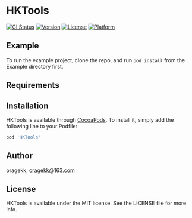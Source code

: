 # HKTools

[![CI Status](https://img.shields.io/travis/oragekk/HKTools.svg?style=flat)](https://travis-ci.org/oragekk/HKTools)
[![Version](https://img.shields.io/cocoapods/v/HKTools.svg?style=flat)](https://cocoapods.org/pods/HKTools)
[![License](https://img.shields.io/cocoapods/l/HKTools.svg?style=flat)](https://cocoapods.org/pods/HKTools)
[![Platform](https://img.shields.io/cocoapods/p/HKTools.svg?style=flat)](https://cocoapods.org/pods/HKTools)

## Example

To run the example project, clone the repo, and run `pod install` from the Example directory first.

## Requirements

## Installation

HKTools is available through [CocoaPods](https://cocoapods.org). To install
it, simply add the following line to your Podfile:

```ruby
pod 'HKTools'
```

## Author

oragekk, oragekk@163.com

## License

HKTools is available under the MIT license. See the LICENSE file for more info.
